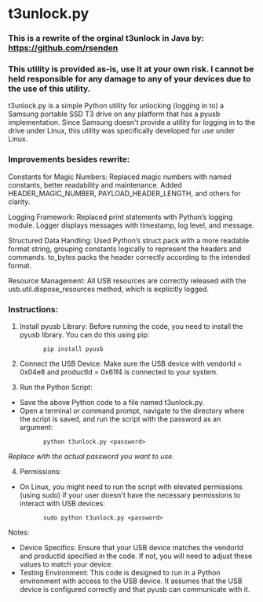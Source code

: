 # t3unlock.py

### This is a rewrite of the orginal t3unlock in Java by: https://github.com/rsenden

### This utility is provided as-is, use it at your own risk. I cannot be held responsible for any damage to any of your devices due to the use of this utility.


t3unlock.py is a simple Python utility for unlocking (logging in to) a Samsung portable SSD T3 drive on any platform that has a pyusb implementation. Since Samsung doesn't provide a utility for logging in to the drive under Linux, this utility was specifically developed for use under Linux.

### Improvements besides rewrite:

Constants for Magic Numbers:
Replaced magic numbers with named constants, better readability and maintenance.
Added HEADER_MAGIC_NUMBER, PAYLOAD_HEADER_LENGTH, and others for clarity.

Logging Framework:
Replaced print statements with Python’s logging module.
Logger displays messages with timestamp, log level, and message.

Structured Data Handling:
Used Python’s struct.pack with a more readable format string, grouping constants logically to represent the headers and commands.
to_bytes packs the header correctly according to the intended format.

Resource Management:
All USB resources are correctly released with the usb.util.dispose_resources method, which is explicitly logged.

### Instructions:
  
1. Install pyusb Library:
Before running the code, you need to install the pyusb library. You can do this using pip:

```shell
          pip install pyusb
```

2. Connect the USB Device:
Make sure the USB device with vendorId = 0x04e8 and productId = 0x61f4 is connected to your system.

3. Run the Python Script:
* Save the above Python code to a file named t3unlock.py.
* Open a terminal or command prompt, navigate to the directory where the script is saved, and run the script with the password as an argument:

```shell
          python t3unlock.py <password>

```
*Replace* <password> *with the actual password you want to use.*

4. Permissions:
* On Linux, you might need to run the script with elevated permissions (using sudo) if your user doesn't have the necessary permissions to interact with USB devices:
```shell
          sudo python t3unlock.py <password>
```

Notes:
* Device Specifics: Ensure that your USB device matches the vendorId and productId specified in the code. If not, you will need to adjust these values to match your device.
* Testing Environment: This code is designed to run in a Python environment with access to the USB device. It assumes that the USB device is configured correctly and that pyusb can communicate with it.
